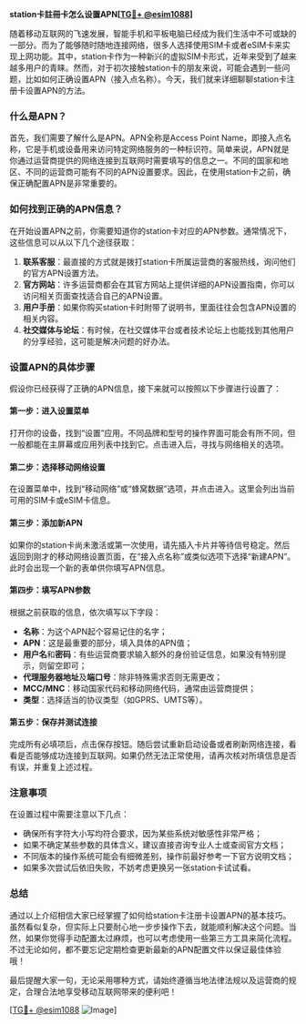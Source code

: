 **station卡註冊卡怎么设置APN[[TG💪+ @esim1088](https://t.me/s/esim1088)]**

随着移动互联网的飞速发展，智能手机和平板电脑已经成为我们生活中不可或缺的一部分。而为了能够随时随地连接网络，很多人选择使用SIM卡或者eSIM卡来实现上网功能。其中，station卡作为一种新兴的虚拟SIM卡形式，近年来受到了越来越多用户的青睐。然而，对于初次接触station卡的朋友来说，可能会遇到一些问题，比如如何正确设置APN（接入点名称）。今天，我们就来详细聊聊station卡注册卡设置APN的方法。

### 什么是APN？

首先，我们需要了解什么是APN。APN全称是Access Point Name，即接入点名称，它是手机或设备用来访问特定网络服务的一种标识符。简单来说，APN就是你通过运营商提供的网络连接到互联网时需要填写的信息之一。不同的国家和地区、不同的运营商可能有不同的APN设置要求。因此，在使用station卡之前，确保正确配置APN是非常重要的。

### 如何找到正确的APN信息？

在开始设置APN之前，你需要知道你的station卡对应的APN参数。通常情况下，这些信息可以从以下几个途径获取：

1. **联系客服**：最直接的方式就是拨打station卡所属运营商的客服热线，询问他们的官方APN设置方法。
2. **官方网站**：许多运营商都会在其官方网站上提供详细的APN设置指南，你可以访问相关页面查找适合自己的APN设置。
3. **用户手册**：如果你购买station卡时附带了说明书，里面往往会包含APN设置的相关内容。
4. **社交媒体与论坛**：有时候，在社交媒体平台或者技术论坛上也能找到其他用户的分享经验，这可能是解决问题的好办法。

### 设置APN的具体步骤

假设你已经获得了正确的APN信息，接下来就可以按照以下步骤进行设置了：

#### 第一步：进入设置菜单
打开你的设备，找到“设置”应用。不同品牌和型号的操作界面可能会有所不同，但一般都能在主屏幕或应用列表中找到它。点击进入后，寻找与网络相关的选项。

#### 第二步：选择移动网络设置
在设置菜单中，找到“移动网络”或“蜂窝数据”选项，并点击进入。这里会列出当前可用的SIM卡或eSIM卡信息。

#### 第三步：添加新APN
如果你的station卡尚未激活或第一次使用，请先插入卡片并等待信号稳定。然后返回到刚才的移动网络设置页面，在“接入点名称”或类似选项下选择“新建APN”。此时会出现一个新的表单供你填写APN信息。

#### 第四步：填写APN参数
根据之前获取的信息，依次填写以下字段：
- **名称**：为这个APN起个容易记住的名字；
- **APN**：这是最重要的部分，填入具体的APN值；
- **用户名**和**密码**：有些运营商要求输入额外的身份验证信息，如果没有特别提示，则留空即可；
- **代理服务器地址**及**端口号**：除非特殊需求否则无需更改；
- **MCC/MNC**：移动国家代码和移动网络代码，通常由运营商提供；
- **类型**：选择适当的协议类型（如GPRS、UMTS等）。

#### 第五步：保存并测试连接
完成所有必填项后，点击保存按钮。随后尝试重新启动设备或者刷新网络连接，看看是否能够成功连接到互联网。如果仍然无法正常使用，请再次核对所填信息是否有误，并重复上述过程。

### 注意事项

在设置过程中需要注意以下几点：
- 确保所有字符大小写均符合要求，因为某些系统对敏感性非常严格；
- 如果不确定某些参数的具体含义，建议直接咨询专业人士或查阅官方文档；
- 不同版本的操作系统可能会有细微差别，操作前最好参考一下官方说明文档；
- 如果多次尝试后依旧失败，不妨考虑更换另一张station卡试试看。

### 总结

通过以上介绍相信大家已经掌握了如何给station卡注册卡设置APN的基本技巧。虽然看似复杂，但实际上只要耐心地一步步操作下去，就能顺利解决这个问题。当然，如果你觉得手动配置太过麻烦，也可以考虑使用一些第三方工具来简化流程。不过无论如何，都不要忘记定期检查更新最新的APN配置文件以保证最佳体验哦！

最后提醒大家一句，无论采用哪种方式，请始终遵循当地法律法规以及运营商的规定，合理合法地享受移动互联网带来的便利吧！

[[TG💪+ @esim1088](https://t.me/s/esim1088) ![Image](https://i.postimg.cc/4NQfJmqS/Snipaste-2025-05-13-00-14-12.png)]